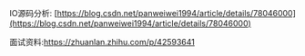 IO源码分析: [https://blog.csdn.net/panweiwei1994/article/details/78046000](https://blog.csdn.net/panweiwei1994/article/details/78046000)

面试资料:https://zhuanlan.zhihu.com/p/42593641

